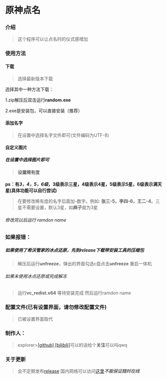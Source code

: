 # 原神点名
### **介绍**
>这个程序可以让点名时的仪式感增加
### **使用方法**
#### 下载
>选择最新版本下载

选择其中一种方法下载：

1.zip解压后双击运行**random.exe**
 
2.exe是安装包，可以直接安装（推荐）
#### 添加名字
>在设置中选择名字文件即可(文件编码为UTF-8)
#### 自定义图片
***在设置中选择图片即可***
>#### 设置稀有度
**ps：有*3，4，5，6级*，3级表示三星，4级表示4星，5级表示5星，6级表示满天星(具体功能可以自行尝试)**
>在要修改稀有度的名字后面加-数字。例如: **张三-5，李四-6，王二-4**。三星不需要设置，默认3星，如**麻子**就为3星
###### 修改完以后运行 ramdon name
### **如果报错：**
##### 如果使用了希沃管家的冰点还原，先到release下载带安装工具的压缩包
>解压后运行**unfreeze**，弹出的界面勾选c盘点击**unfreeze**
>重启一体机
###### 如果未使用冰点还原或完成解冻
>运行**vc_redist.x64**
>等待安装完成
>然后运行ramdon name
### 配置文件(已有设置界面，请勿修改配置文件)
>已被设置界面取代
### 制作人：
>explorer>[[github]](https://github.com/explorer-exe-bilibili/),[[bilibili]](https://space.bilibili.com/1129475142)可以的话给个**关注**可以吗qwq
### **关于更新**
>会不定期发布[release](https://github.com/explorer-exe-bilibili/ramdon_name/releases)
>国内网络可以访问[这里](http://alist.my-alist.me)***不能保证随时在线***
